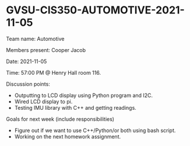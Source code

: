 # GVSU-CIS350-AUTOMOTIVE-2021-11-05

Team name:
Automotive

Members present:
Cooper
Jacob

Date:
2021-11-05

Time:
57:00 PM @ Henry Hall room 116.

Discussion points: 

* Outputting to LCD display using Python program and I2C.
* Wired LCD display to pi.
* Testing IMU library with C++ and getting readings.

Goals for next week (include responsibilities)

* Figure out if we want to use C++/Python/or both using bash script.
* Working on the next homework assignment.

